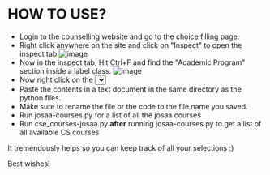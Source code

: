 # HOW TO USE?


- Login to the counselling website and go to the choice filling page.
- Right click anywhere on the site and click on "Inspect" to open the inspect tab
  ![image](https://github.com/UdontKnowMe69/josaa-parser/assets/110294290/60c65acb-0b78-4655-8b91-83c370fe4c02)
- Now in the inspect tab, Hit Ctrl+F and find the "Academic Program" section inside a label class.
 ![image](https://github.com/UdontKnowMe69/josaa-parser/assets/110294290/3ee13a2f-e9db-452c-bab3-a0a4d8705640)
- Now right click on the <select> tag right below it and click on Copy element
  ![image](https://github.com/UdontKnowMe69/josaa-parser/assets/110294290/128b9dbb-331d-46ed-9516-faaabbd9724f)
- Paste the contents in a text document in the same directory as the python files.
- Make sure to rename the file or the code to the file name you saved.
- Run josaa-courses.py for a list of all the josaa courses
- Run cse_courses-josaa.py **after** running josaa-courses.py to get a list of all available CS courses


It tremendously helps so you can keep track of all your selections :)

Best wishes!
